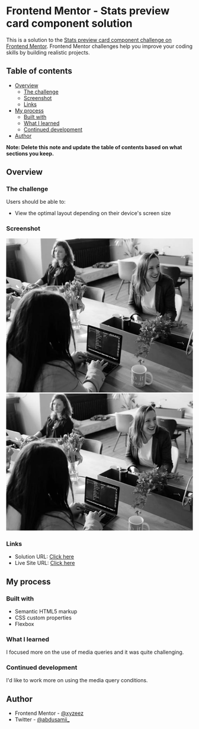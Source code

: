 # Frontend Mentor - Stats preview card component solution

This is a solution to the [Stats preview card component challenge on Frontend Mentor](https://www.frontendmentor.io/challenges/stats-preview-card-component-8JqbgoU62). Frontend Mentor challenges help you improve your coding skills by building realistic projects. 

## Table of contents

- [Overview](#overview)
  - [The challenge](#the-challenge)
  - [Screenshot](#screenshot)
  - [Links](#links)
- [My process](#my-process)
  - [Built with](#built-with)
  - [What I learned](#what-i-learned)
  - [Continued development](#continued-development)
- [Author](#author)

**Note: Delete this note and update the table of contents based on what sections you keep.**

## Overview

### The challenge

Users should be able to:

- View the optimal layout depending on their device's screen size

### Screenshot

![](./images/image-header-desktop.jpg)
![](./images/image-header-mobile.jpg)


### Links

- Solution URL: [Click here](https://www.frontendmentor.io/solutions/stats-preview-card-component-lBwFjtRWeB)
- Live Site URL: [Click here](https://femc-stats-preview-card.netlify.app/)

## My process

### Built with

- Semantic HTML5 markup
- CSS custom properties
- Flexbox


### What I learned

I focused more on the use of media queries and it was quite challenging.


### Continued development

I'd like to work more on using the media query conditions.


## Author

- Frontend Mentor - [@xyzeez](https://www.frontendmentor.io/profile/xyzeez)
- Twitter - [@abdusamii_](https://twitter.com/abdusamii_)
